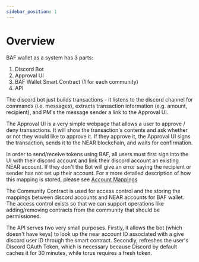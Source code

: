 ```yaml
---
sidebar_position: 1
---
```


# Overview

BAF wallet as a system has 3 parts:

1. Discord Bot
2. Approval UI
3. BAF Wallet Smart Contract (1 for each community)
4. API

The discord bot just builds transactions - it listens to the discord channel for commands (i.e. messages), extracts transaction information (e.g. amount, recipient), and PM's the message sender a link to the Approval UI.

The Approval UI is a very simple webpage that allows a user to approve / deny transactions. It will show the transaction's contents and ask whether or not they would like to approve it. If they approve it, the Approval UI signs the transaction, sends it to the NEAR blockchain, and waits for confirmation.

In order to send/receive tokens using BAF, all users must first sign into the UI with their discord account and link their discord account an existing NEAR account. If they don't the Bot will give an error saying the recipient or sender has not set up their account. For a more detailed description of how this mapping is stored, please see [Account Mappings](./AccountMappings.md)

The Community Contract is used for access control and the storing the mappings between discord accounts and NEAR accounts for BAF wallet. The access control exists so that we can support operations like adding/removing contracts from the community that should be permissioned.

The API serves two very small purposes. Firstly, it allows the bot (which doesn't have keys) to look up the near account ID associated with a give discord user ID through the smart contract. Secondly, refreshes the user's Discord OAuth Token, which is necessary because Discord by default caches it for 30 minutes, while torus requires a fresh token.
